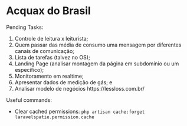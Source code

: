 # Acquax do Brasil

<p>Pending Tasks:</p>
<ol>
    <li>Controle de leitura x leiturista;</li>
    <li>Quem passar das média de consumo uma mensagem por diferentes canais de comunicação;</li>
    <li>Lista de tarefas (talvez no OS);</li>
    <li>Landing Page (analisar montagem da página em subdomínio ou um específico);</li>
    <li>Monitoramento em realtime;</li>
    <li>Apresentar dados de medição de gás; e</li>
    <li>Analisar modelo de negócios https://lessloss.com.br/</li>
</ol>

<p>Useful commands:</p>
<ul>
    <li>Clear cached permissions: <code>php artisan cache:forget laravelspatie.permission.cache</code></li>
</ul>

